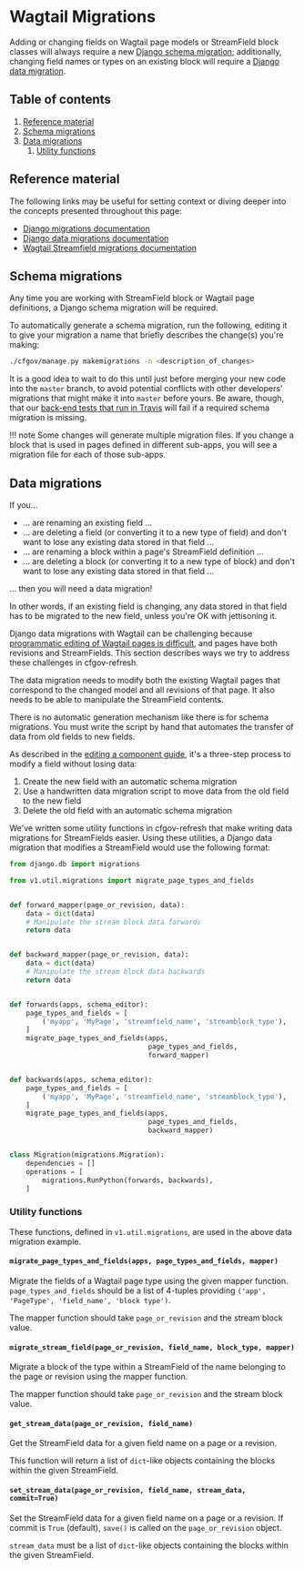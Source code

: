 # Wagtail Migrations

Adding or changing fields on Wagtail page models or StreamField block classes
will always require a new [Django schema migration](#schema-migrations);
additionally, changing field names or types on an existing block will require a
[Django data migration](#data-migrations).


## Table of contents

1. [Reference material](#reference-material)
1. [Schema migrations](#schema-migrations)
1. [Data migrations](#data-migrations)
   1. [Utility functions](#utility-functions)


## Reference material

The following links may be useful for setting context or diving deeper
into the concepts presented throughout this page:

- [Django migrations documentation](https://docs.djangoproject.com/en/1.11/topics/migrations/)
- [Django data migrations documentation](https://docs.djangoproject.com/en/1.11/topics/migrations/#data-migrations)
- [Wagtail Streamfield migrations documentation](https://docs.wagtail.io/en/v1.13.4/topics/streamfield.html#migrations)


## Schema migrations

Any time you are working with StreamField block or Wagtail page definitions,
a Django schema migration will be required.

To automatically generate a schema migration,
run the following, editing it to give your migration a name
that briefly describes the change(s) you're making:

```bash
./cfgov/manage.py makemigrations -n <description_of_changes>
```

It is a good idea to wait to do this until just before merging your new code
into the `master` branch, to avoid potential conflicts with other developers'
migrations that might make it into `master` before yours.
Be aware, though, that our [back-end tests that run in Travis](../travis/)
will fail if a required schema migration is missing.

!!! note
    Some changes will generate multiple migration files.
    If you change a block that is used in pages defined in different sub-apps,
    you will see a migration file for each of those sub-apps.


## Data migrations

If you…

- … are renaming an existing field …
- … are deleting a field (or converting it to a new type of field)
  and don't want to lose any existing data stored in that field …
- … are renaming a block within a page's StreamField definition …
- … are deleting a block (or converting it to a new type of block)
  and don't want to lose any existing data stored in that field …

… then you will need a data migration!

In other words, if an existing field is changing,
any data stored in that field has to be migrated to the new field,
unless you're OK with jettisoning it.

Django data migrations with Wagtail can be challenging because
[programmatic editing of Wagtail pages is difficult](https://github.com/wagtail/wagtail/issues/1101),
and pages have both revisions and StreamFields.
This section describes ways we try to address these challenges in cfgov-refresh.

The data migration needs to modify both the existing Wagtail pages
that correspond to the changed model and all revisions of that page.
It also needs to be able to manipulate the StreamField contents.

There is no automatic generation mechanism like there is for schema migrations.
You must write the script by hand that automates the transfer of data
from old fields to new fields.

As described in the
[editing a component guide](../editing-components/#editing-a-field),
it's a three-step process to modify a field without losing data:

1. Create the new field with an automatic schema migration
2. Use a handwritten data migration script to move data
   from the old field to the new field
3. Delete the old field with an automatic schema migration

We've written some utility functions in cfgov-refresh
that make writing data migrations for StreamFields easier.
Using these utilities, a Django data migration that modifies a StreamField
would use the following format:

```python
from django.db import migrations

from v1.util.migrations import migrate_page_types_and_fields


def forward_mapper(page_or_revision, data):
    data = dict(data)
    # Manipulate the stream block data forwards
    return data


def backward_mapper(page_or_revision, data):
    data = dict(data)
    # Manipulate the stream block data backwards
    return data


def forwards(apps, schema_editor):
    page_types_and_fields = [
        ('myapp', 'MyPage', 'streamfield_name', 'streamblock_type'),
    ]
    migrate_page_types_and_fields(apps,
                                  page_types_and_fields,
                                  forward_mapper)


def backwards(apps, schema_editor):
    page_types_and_fields = [
        ('myapp', 'MyPage', 'streamfield_name', 'streamblock_type'),
    ]
    migrate_page_types_and_fields(apps,
                                  page_types_and_fields,
                                  backward_mapper)


class Migration(migrations.Migration):
    dependencies = []
    operations = [
        migrations.RunPython(forwards, backwards),
    ]
```

### Utility functions

These functions, defined in `v1.util.migrations`,
are used in the above data migration example.

#### `migrate_page_types_and_fields(apps, page_types_and_fields, mapper)`

Migrate the fields of a Wagtail page type using the given mapper function.
`page_types_and_fields` should be a list of 4-tuples providing
`('app', 'PageType', 'field_name', 'block type')`.

The mapper function should take `page_or_revision` and the stream block value.

#### `migrate_stream_field(page_or_revision, field_name, block_type, mapper)`

Migrate a block of the type within a StreamField of the name
belonging to the page or revision using the mapper function.

The mapper function should take `page_or_revision` and the stream block value.

#### `get_stream_data(page_or_revision, field_name)`

Get the StreamField data for a given field name on a page or a revision.

This function will return a list of `dict`-like objects
containing the blocks within the given StreamField.

#### `set_stream_data(page_or_revision, field_name, stream_data, commit=True)`

Set the StreamField data for a given field name on a page or a revision.
If commit is `True` (default),
`save()` is called on the `page_or_revision` object.

`stream_data` must be a list of `dict`-like objects
containing the blocks within the given StreamField.

